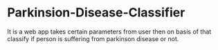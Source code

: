 # Parkinsion-Disease-Classifier
It is a web app takes certain parameters from user then on basis of that classify if person is suffering from parkinson disease or not.
